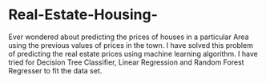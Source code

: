 # Real-Estate-Housing-
Ever wondered about predicting the prices of houses in a particular Area using the previous values of prices in the town. I have solved this problem of predicting the real estate prices using machine learning algorithm. I have tried for Decision Tree Classifier, Linear Regression and Random Forest Regresser to fit the data set. 
